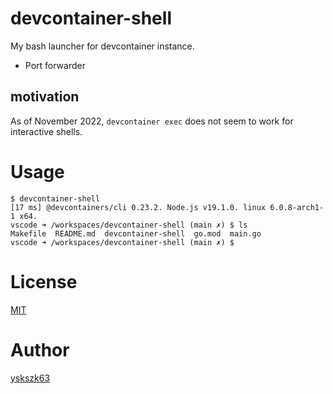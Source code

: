 # devcontainer-shell

My bash launcher for devcontainer instance.
+ Port forwarder

## motivation

As of November 2022, `devcontainer exec` does not seem to work for interactive shells.

# Usage

```
$ devcontainer-shell
[17 ms] @devcontainers/cli 0.23.2. Node.js v19.1.0. linux 6.0.8-arch1-1 x64.
vscode ➜ /workspaces/devcontainer-shell (main ✗) $ ls
Makefile  README.md  devcontainer-shell  go.mod  main.go
vscode ➜ /workspaces/devcontainer-shell (main ✗) $ 
```

# License

[MIT](License)

# Author

[yskszk63](https://github.com/yskszk63)
